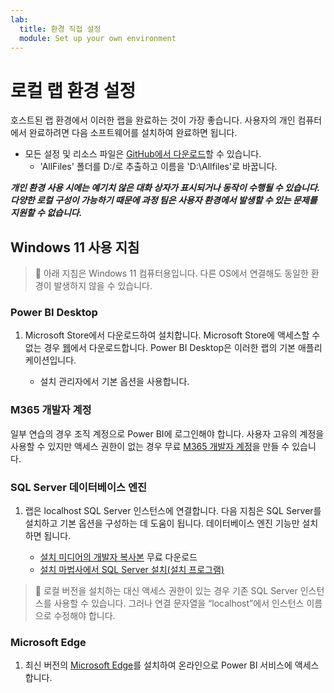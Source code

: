 ```yaml
---
lab:
  title: 환경 직접 설정
  module: Set up your own environment
---
```


# 로컬 랩 환경 설정

호스트된 랩 환경에서 이러한 랩을 완료하는 것이 가장 좋습니다. 사용자의 개인 컴퓨터에서 완료하려면 다음 소프트웨어를 설치하여 완료하면 됩니다.

- 모든 설정 및 리소스 파일은 [GitHub에서 다운로드](https://github.com/MicrosoftLearning/PL-300-Microsoft-Power-BI-Data-Analyst/raw/Main/AllfilesDownload.zip)할 수 있습니다.
  - 'AllFiles' 폴더를 D:/로 추출하고 이름을 'D:\Allfiles\'로 바꿉니다.

***개인 환경 사용 시에는 예기치 않은 대화 상자가 표시되거나 동작이 수행될 수 있습니다. 다양한 로컬 구성이 가능하기 때문에 과정 팀은 사용자 환경에서 발생할 수 있는 문제를 지원할 수 없습니다.***

## Windows 11 사용 지침

> &#128221; 아래 지침은 Windows 11 컴퓨터용입니다. 다른 OS에서 연결해도 동일한 환경이 발생하지 않을 수 있습니다.

### Power BI Desktop

1. Microsoft Store에서 다운로드하여 설치합니다. Microsoft Store에 액세스할 수 없는 경우 [웹](https://www.microsoft.com/download/details.aspx?id=58494)에서 다운로드합니다. Power BI Desktop은 이러한 랩의 기본 애플리케이션입니다.

    - 설치 관리자에서 기본 옵션을 사용합니다.

### M365 개발자 계정

일부 연습의 경우 조직 계정으로 Power BI에 로그인해야 합니다. 사용자 고유의 계정을 사용할 수 있지만 액세스 권한이 없는 경우 무료 [M365 개발자 계정](https://developer.microsoft.com/en-us/microsoft-365/dev-program)을 만들 수 있습니다.

### SQL Server 데이터베이스 엔진

1. 랩은 localhost SQL Server 인스턴스에 연결합니다. 다음 지침은 SQL Server를 설치하고 기본 옵션을 구성하는 데 도움이 됩니다. 데이터베이스 엔진 기능만 설치하면 됩니다.

    - [설치 미디어의 개발자 복사본](https://www.microsoft.com/sql-server/sql-server-downloads?SilentAuth=1&f=255&MSPPError=-2147217396&rtc=1) 무료 다운로드
    - [설치 마법사에서 SQL Server 설치(설치 프로그램)](https://learn.microsoft.com/sql/database-engine/install-windows/install-sql-server-from-the-installation-wizard-setup)

> &#128221; 로컬 버전을 설치하는 대신 액세스 권한이 있는 경우 기존 SQL Server 인스턴스를 사용할 수 있습니다. 그러나 연결 문자열을 “localhost”에서 인스턴스 이름으로 수정해야 합니다.

### Microsoft Edge

1. 최신 버전의 [Microsoft Edge](https://microsoft.com/edge)를 설치하여 온라인으로 Power BI 서비스에 액세스합니다.
